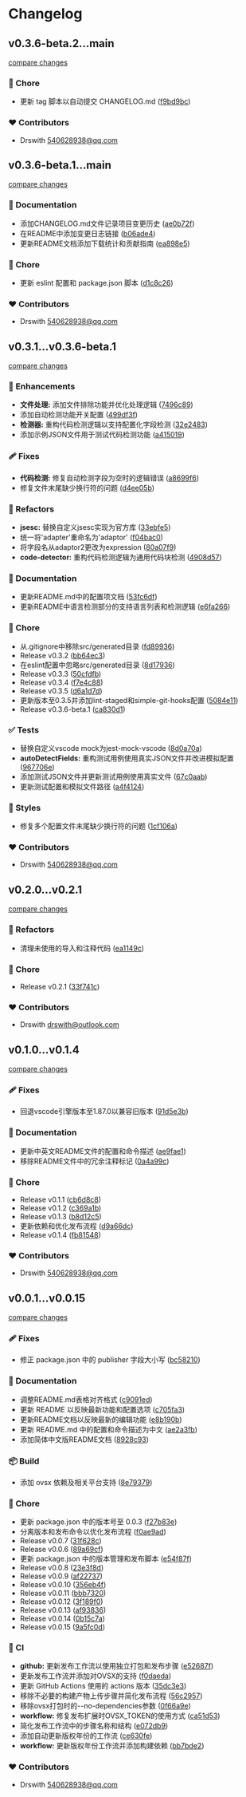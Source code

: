 # Changelog


## v0.3.6-beta.2...main

[compare changes](https://github.com/Drswith/vscode-json-string-code-editor/compare/v0.3.6-beta.2...main)

### 🏡 Chore

- 更新 tag 脚本以自动提交 CHANGELOG.md ([f9bd9bc](https://github.com/Drswith/vscode-json-string-code-editor/commit/f9bd9bc))

### ❤️ Contributors

- Drswith <540628938@qq.com>

## v0.3.6-beta.1...main

[compare changes](https://github.com/Drswith/vscode-json-string-code-editor/compare/v0.3.6-beta.1...main)

### 📖 Documentation

- 添加CHANGELOG.md文件记录项目变更历史 ([ae0b72f](https://github.com/Drswith/vscode-json-string-code-editor/commit/ae0b72f))
- 在README中添加变更日志链接 ([b06ade4](https://github.com/Drswith/vscode-json-string-code-editor/commit/b06ade4))
- 更新README文档添加下载统计和贡献指南 ([ea898e5](https://github.com/Drswith/vscode-json-string-code-editor/commit/ea898e5))

### 🏡 Chore

- 更新 eslint 配置和 package.json 脚本 ([d1c8c26](https://github.com/Drswith/vscode-json-string-code-editor/commit/d1c8c26))

### ❤️ Contributors

- Drswith <540628938@qq.com>

## v0.3.1...v0.3.6-beta.1

[compare changes](https://github.com/Drswith/vscode-json-string-code-editor/compare/v0.3.1...v0.3.6-beta.1)

### 🚀 Enhancements

- **文件处理:** 添加文件排除功能并优化处理逻辑 ([7496c89](https://github.com/Drswith/vscode-json-string-code-editor/commit/7496c89))
- 添加自动检测功能开关配置 ([499df3f](https://github.com/Drswith/vscode-json-string-code-editor/commit/499df3f))
- **检测器:** 重构代码检测逻辑以支持配置化字段检测 ([32e2483](https://github.com/Drswith/vscode-json-string-code-editor/commit/32e2483))
- 添加示例JSON文件用于测试代码检测功能 ([a415019](https://github.com/Drswith/vscode-json-string-code-editor/commit/a415019))

### 🩹 Fixes

- **代码检测:** 修复自动检测字段为空时的逻辑错误 ([a8699f6](https://github.com/Drswith/vscode-json-string-code-editor/commit/a8699f6))
- 修复文件末尾缺少换行符的问题 ([d4ee05b](https://github.com/Drswith/vscode-json-string-code-editor/commit/d4ee05b))

### 💅 Refactors

- **jsesc:** 替换自定义jsesc实现为官方库 ([33ebfe5](https://github.com/Drswith/vscode-json-string-code-editor/commit/33ebfe5))
- 统一将'adapter'重命名为'adaptor' ([f04bac0](https://github.com/Drswith/vscode-json-string-code-editor/commit/f04bac0))
- 将字段名从adaptor2更改为expression ([80a07f9](https://github.com/Drswith/vscode-json-string-code-editor/commit/80a07f9))
- **code-detector:** 重构代码检测逻辑为通用代码块检测 ([4908d57](https://github.com/Drswith/vscode-json-string-code-editor/commit/4908d57))

### 📖 Documentation

- 更新README.md中的配置项文档 ([53fc6df](https://github.com/Drswith/vscode-json-string-code-editor/commit/53fc6df))
- 更新README中语言检测部分的支持语言列表和检测逻辑 ([e6fa266](https://github.com/Drswith/vscode-json-string-code-editor/commit/e6fa266))

### 🏡 Chore

- 从.gitignore中移除src/generated目录 ([fd89936](https://github.com/Drswith/vscode-json-string-code-editor/commit/fd89936))
- Release v0.3.2 ([bb64ec3](https://github.com/Drswith/vscode-json-string-code-editor/commit/bb64ec3))
- 在eslint配置中忽略src/generated目录 ([8d17936](https://github.com/Drswith/vscode-json-string-code-editor/commit/8d17936))
- Release v0.3.3 ([50cfdfb](https://github.com/Drswith/vscode-json-string-code-editor/commit/50cfdfb))
- Release v0.3.4 ([f7e4c88](https://github.com/Drswith/vscode-json-string-code-editor/commit/f7e4c88))
- Release v0.3.5 ([d6a1d7d](https://github.com/Drswith/vscode-json-string-code-editor/commit/d6a1d7d))
- 更新版本至0.3.5并添加lint-staged和simple-git-hooks配置 ([5084e11](https://github.com/Drswith/vscode-json-string-code-editor/commit/5084e11))
- Release v0.3.6-beta.1 ([ca830d1](https://github.com/Drswith/vscode-json-string-code-editor/commit/ca830d1))

### ✅ Tests

- 替换自定义vscode mock为jest-mock-vscode ([8d0a70a](https://github.com/Drswith/vscode-json-string-code-editor/commit/8d0a70a))
- **autoDetectFields:** 重构测试用例使用真实JSON文件并改进模拟配置 ([967706e](https://github.com/Drswith/vscode-json-string-code-editor/commit/967706e))
- 添加测试JSON文件并更新测试用例使用真实文件 ([67c0aab](https://github.com/Drswith/vscode-json-string-code-editor/commit/67c0aab))
- 更新测试配置和模拟文件路径 ([a4f4124](https://github.com/Drswith/vscode-json-string-code-editor/commit/a4f4124))

### 🎨 Styles

- 修复多个配置文件末尾缺少换行符的问题 ([1cf106a](https://github.com/Drswith/vscode-json-string-code-editor/commit/1cf106a))

### ❤️ Contributors

- Drswith <540628938@qq.com>

## v0.2.0...v0.2.1

[compare changes](https://github.com/Drswith/vscode-json-string-code-editor/compare/v0.2.0...v0.2.1)

### 💅 Refactors

- 清理未使用的导入和注释代码 ([ea1149c](https://github.com/Drswith/vscode-json-string-code-editor/commit/ea1149c))

### 🏡 Chore

- Release v0.2.1 ([33f741c](https://github.com/Drswith/vscode-json-string-code-editor/commit/33f741c))

### ❤️ Contributors

- Drswith <drswith@outlook.com>

## v0.1.0...v0.1.4

[compare changes](https://github.com/Drswith/vscode-json-string-code-editor/compare/v0.1.0...v0.1.4)

### 🩹 Fixes

- 回退vscode引擎版本至1.87.0以兼容旧版本 ([91d5e3b](https://github.com/Drswith/vscode-json-string-code-editor/commit/91d5e3b))

### 📖 Documentation

- 更新中英文README文件的配置和命令描述 ([ae9fae1](https://github.com/Drswith/vscode-json-string-code-editor/commit/ae9fae1))
- 移除README文件中的冗余注释标记 ([0a4a99c](https://github.com/Drswith/vscode-json-string-code-editor/commit/0a4a99c))

### 🏡 Chore

- Release v0.1.1 ([cb6d8c8](https://github.com/Drswith/vscode-json-string-code-editor/commit/cb6d8c8))
- Release v0.1.2 ([c369a1b](https://github.com/Drswith/vscode-json-string-code-editor/commit/c369a1b))
- Release v0.1.3 ([b8d12c5](https://github.com/Drswith/vscode-json-string-code-editor/commit/b8d12c5))
- 更新依赖和优化发布流程 ([d9a66dc](https://github.com/Drswith/vscode-json-string-code-editor/commit/d9a66dc))
- Release v0.1.4 ([fb81548](https://github.com/Drswith/vscode-json-string-code-editor/commit/fb81548))

### ❤️ Contributors

- Drswith <540628938@qq.com>

## v0.0.1...v0.0.15

[compare changes](https://github.com/Drswith/vscode-json-string-code-editor/compare/v0.0.1...v0.0.15)

### 🩹 Fixes

- 修正 package.json 中的 publisher 字段大小写 ([bc58210](https://github.com/Drswith/vscode-json-string-code-editor/commit/bc58210))

### 📖 Documentation

- 调整README.md表格对齐格式 ([c9091ed](https://github.com/Drswith/vscode-json-string-code-editor/commit/c9091ed))
- 更新 README 以反映最新功能和配置选项 ([c705fa3](https://github.com/Drswith/vscode-json-string-code-editor/commit/c705fa3))
- 更新README文档以反映最新的编辑功能 ([e8b190b](https://github.com/Drswith/vscode-json-string-code-editor/commit/e8b190b))
- 更新 README.md 中的配置和命令描述为中文 ([ae2a3fb](https://github.com/Drswith/vscode-json-string-code-editor/commit/ae2a3fb))
- 添加简体中文版README文档 ([8928c93](https://github.com/Drswith/vscode-json-string-code-editor/commit/8928c93))

### 📦 Build

- 添加 ovsx 依赖及相关平台支持 ([8e79379](https://github.com/Drswith/vscode-json-string-code-editor/commit/8e79379))

### 🏡 Chore

- 更新 package.json 中的版本号至 0.0.3 ([f27b83e](https://github.com/Drswith/vscode-json-string-code-editor/commit/f27b83e))
- 分离版本和发布命令以优化发布流程 ([f0ae9ad](https://github.com/Drswith/vscode-json-string-code-editor/commit/f0ae9ad))
- Release v0.0.7 ([31f628c](https://github.com/Drswith/vscode-json-string-code-editor/commit/31f628c))
- Release v0.0.6 ([89a69cf](https://github.com/Drswith/vscode-json-string-code-editor/commit/89a69cf))
- 更新 package.json 中的版本管理和发布脚本 ([e54f87f](https://github.com/Drswith/vscode-json-string-code-editor/commit/e54f87f))
- Release v0.0.8 ([23e3f8d](https://github.com/Drswith/vscode-json-string-code-editor/commit/23e3f8d))
- Release v0.0.9 ([af22737](https://github.com/Drswith/vscode-json-string-code-editor/commit/af22737))
- Release v0.0.10 ([356eb4f](https://github.com/Drswith/vscode-json-string-code-editor/commit/356eb4f))
- Release v0.0.11 ([bbb7320](https://github.com/Drswith/vscode-json-string-code-editor/commit/bbb7320))
- Release v0.0.12 ([3f189f0](https://github.com/Drswith/vscode-json-string-code-editor/commit/3f189f0))
- Release v0.0.13 ([af93836](https://github.com/Drswith/vscode-json-string-code-editor/commit/af93836))
- Release v0.0.14 ([0b15c7a](https://github.com/Drswith/vscode-json-string-code-editor/commit/0b15c7a))
- Release v0.0.15 ([9a5fc0d](https://github.com/Drswith/vscode-json-string-code-editor/commit/9a5fc0d))

### 🤖 CI

- **github:** 更新发布工作流以使用独立打包和发布步骤 ([e52687f](https://github.com/Drswith/vscode-json-string-code-editor/commit/e52687f))
- 更新发布工作流并添加对OVSX的支持 ([f0daeda](https://github.com/Drswith/vscode-json-string-code-editor/commit/f0daeda))
- 更新 GitHub Actions 使用的 actions 版本 ([35dc3e3](https://github.com/Drswith/vscode-json-string-code-editor/commit/35dc3e3))
- 移除不必要的构建产物上传步骤并简化发布流程 ([56c2957](https://github.com/Drswith/vscode-json-string-code-editor/commit/56c2957))
- 移除ovsx打包时的--no-dependencies参数 ([0f66a9e](https://github.com/Drswith/vscode-json-string-code-editor/commit/0f66a9e))
- **workflow:** 修复发布扩展时OVSX_TOKEN的使用方式 ([ca51d53](https://github.com/Drswith/vscode-json-string-code-editor/commit/ca51d53))
- 简化发布工作流中的步骤名称和结构 ([e072db9](https://github.com/Drswith/vscode-json-string-code-editor/commit/e072db9))
- 添加自动更新版权年份的工作流 ([ce630fe](https://github.com/Drswith/vscode-json-string-code-editor/commit/ce630fe))
- **workflow:** 更新版权年份工作流并添加构建依赖 ([bb7bde2](https://github.com/Drswith/vscode-json-string-code-editor/commit/bb7bde2))

### ❤️ Contributors

- Drswith <540628938@qq.com>

